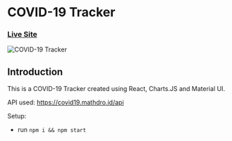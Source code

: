 # COVID-19 Tracker

### [Live Site](https://covid-19tracker-63a31.web.app/)

![COVID-19 Tracker](https://i.ibb.co/X87BqVY/Screenshot-2020-04-13-at-10-14-58.png)

## Introduction
This is a COVID-19 Tracker created using React, Charts.JS and Material UI.

API used: https://covid19.mathdro.id/api

Setup:
- run ```npm i && npm start```



